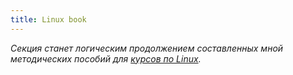 ```yaml
---
title: Linux book
---
```


*Секция станет логическим продолжением составленных мной методических пособий для [курсов по Linux](http://masterit.biz/computer_courses).*

